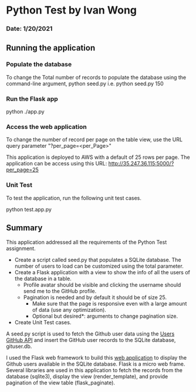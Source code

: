 # Python Test by Ivan Wong
### Date: 1/20/2021

## Running the application
### Populate the database 
To change the Total number of records to populate the database using the command-line argument, 
python seed.py <total>
i.e. python seed.py 150

### Run the Flask app
python ./app.py

### Access the web application 
To change the number of record per page on the table view, use the URL query parameter "?per_page=<per_Page>"

This application is deployed to AWS with a default of 25 rows per page.  The application can be access using this URL: http://35.247.36.115:5000/?per_page=25

### Unit Test
To test the application, run the following unit test cases.

python test.app.py
    
## Summary
This application addressed all the requirements of the Python Test assignment.

* Create a script called seed.py that populates a SQLite database. The number of users to load can be customized using the total parameter.
* Create a Flask application with a view to show the info of all the users of the database in a table.
  * Profile avatar should be visible and clicking the username should send me to the GitHub profile.
  * Pagination is needed and by default it should be of size 25.
      * Make sure that the page is responsive even with a large amount of data (use any optimization).
      * Optional but desired*: arguments to change pagination size.
* Create Unit Test cases. 
    
A seed.py script is used to fetch the Github user data using the [Users GitHub API](https://docs.github.com/en/rest/reference/users) and insert the GitHub user records to the SQLite database, gituser.db.
    
I used the Flask web framework to build this [web application](http://35.247.36.115:5000/?per_page=25) to display the Github users available in the SQLite database.  Flask is a micro web frame.  Several libraries are used in this application to fetch the records from the database (sqlite3), display the view (render_template), and provide pagination of the view table (flask_paginate). 
